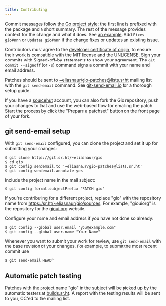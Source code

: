 ```yaml
---
title: Contributing
---
```


Commit messages follow [the Go project style](https://golang.org/doc/contribute.html#commit_messages):
the first line is prefixed with the package and a short summary. The rest of the message provides context
for the change and what it does. See
[an example](https://gioui.org/commit/abb9d291e954f3b80384046d7d4487e1ead6bd6a).
Add `Fixes gio#nnn` or `Updates gio#nnn` if the change fixes or updates an existing
issue.

Contributors must agree to the [developer certificate of origin](https://developercertificate.org/),
to ensure their work is compatible with the MIT license and the UNLICENSE. Sign your commits with Signed-off-by
statements to show your agreement. The `git commit --signoff` (or `-s`) command signs a commit with
your name and email address.

Patches should be sent to
[~eliasnaur/gio-patches@lists.sr.ht](mailto:~eliasnaur/gio-patches@lists.sr.ht)
mailing list with the `git send-email` command. See
[git-send-email.io](https://git-send-email.io) for a thorough setup guide.

If you have a [sourcehut](https://sr.ht) account, you can also fork
the Gio repository, push your changes to that and use the web-based
flow for emailing the patch. Start the process by click the "Prepare a
patchset" button on the front page of your fork.


## git send-email setup

With `git send-email` configured, you can clone the project and set it up for submitting your changes:

    $ git clone https://git.sr.ht/~eliasnaur/gio
    $ cd gio
    $ git config sendemail.to '~eliasnaur/gio-patches@lists.sr.ht'
    $ git config sendemail.annotate yes

Include the project name in the mail subject:

	$ git config format.subjectPrefix "PATCH gio"

If you're contributing for a different project, replace "gio" with the
repository name from https://sr.ht/~eliasnaur/gio/sources. For
example, "giouiorg" is the repository for the
[gioui.org](https://gioui.org) website.

Configure your name and email address if you have not done so already:

    $ git config --global user.email "you@example.com"
    $ git config --global user.name "Your Name"

Whenever you want to submit your work for review, use `git send-email` with the base revision of your
changes. For example, to submit the most recent commit use

    $ git send-email HEAD^

## Automatic patch testing

Patches with the project name "gio" in the subject will be picked up by the automatic testers at
[builds.sr.ht](https://builds.sr.ht). A report with the testing results will be sent to you, CC'ed
to the mailing list.
